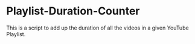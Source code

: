 # Playlist-Duration-Counter

This is a script to add up the duration of all the videos in a given YouTube Playlist. 

